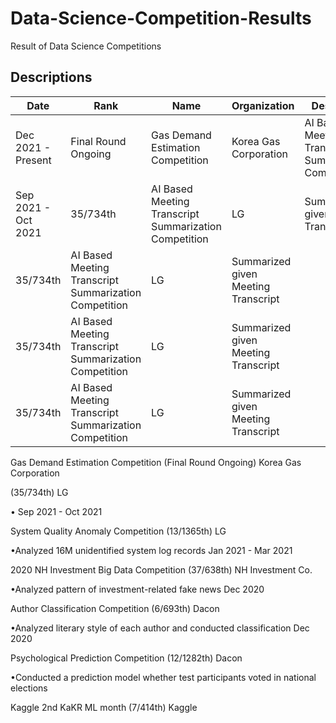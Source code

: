 # Data-Science-Competition-Results
Result of Data Science Competitions

## Descriptions

| Date | Rank | Name | Organization | Description |
| --- | --- | --- | --- | --- |
| Dec 2021 - Present | Final Round Ongoing | Gas Demand Estimation Competition | Korea Gas Corporation | AI Based Meeting Transcript Summarization Competition |
| Sep 2021 - Oct 2021 | 35/734th | AI Based Meeting Transcript Summarization Competition | LG | Summarized given Meeting Transcript |
| 35/734th | AI Based Meeting Transcript Summarization Competition | LG | Summarized given Meeting Transcript |
| 35/734th | AI Based Meeting Transcript Summarization Competition | LG | Summarized given Meeting Transcript |
| 35/734th | AI Based Meeting Transcript Summarization Competition | LG | Summarized given Meeting Transcript |

Gas Demand Estimation Competition (Final Round Ongoing) Korea Gas Corporation

 (35/734th) LG

• Sep 2021 - Oct 2021

System Quality Anomaly Competition (13/1365th) LG

•Analyzed 16M unidentified system log records Jan 2021 - Mar 2021

2020 NH Investment Big Data Competition (37/638th) NH Investment Co.

•Analyzed pattern of investment-related fake news Dec 2020

Author Classification Competition (6/693th) Dacon

•Analyzed literary style of each author and conducted classification Dec 2020

Psychological Prediction Competition (12/1282th) Dacon

•Conducted a prediction model whether test participants voted in national elections

Kaggle 2nd KaKR ML month (7/414th) Kaggle
